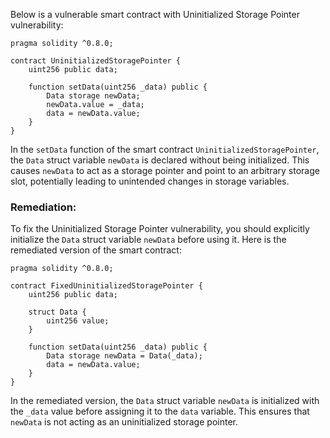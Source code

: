 Below is a vulnerable smart contract with Uninitialized Storage Pointer vulnerability:

```solidity
pragma solidity ^0.8.0;

contract UninitializedStoragePointer {
    uint256 public data;

    function setData(uint256 _data) public {
        Data storage newData;
        newData.value = _data;
        data = newData.value;
    }
}
```

In the `setData` function of the smart contract `UninitializedStoragePointer`, the `Data` struct variable `newData` is declared without being initialized. This causes `newData` to act as a storage pointer and point to an arbitrary storage slot, potentially leading to unintended changes in storage variables.

### Remediation:
To fix the Uninitialized Storage Pointer vulnerability, you should explicitly initialize the `Data` struct variable `newData` before using it. Here is the remediated version of the smart contract:

```solidity
pragma solidity ^0.8.0;

contract FixedUninitializedStoragePointer {
    uint256 public data;

    struct Data {
        uint256 value;
    }

    function setData(uint256 _data) public {
        Data storage newData = Data(_data);
        data = newData.value;
    }
}
```

In the remediated version, the `Data` struct variable `newData` is initialized with the `_data` value before assigning it to the `data` variable. This ensures that `newData` is not acting as an uninitialized storage pointer.